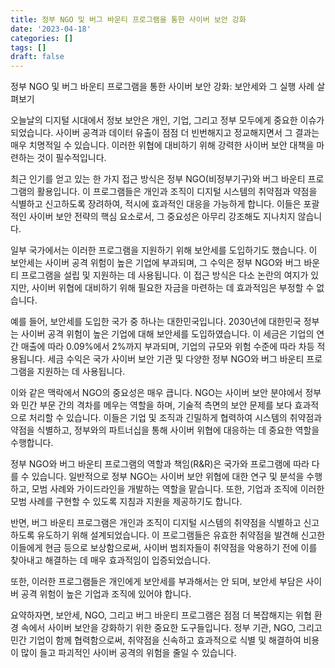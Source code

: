 ```yaml
---
title: 정부 NGO 및 버그 바운티 프로그램을 통한 사이버 보안 강화
date: '2023-04-18'
categories: []
tags: []
draft: false
---
```


정부 NGO 및 버그 바운티 프로그램을 통한 사이버 보안 강화: 보안세와 그 실행 사례 살펴보기

오늘날의 디지털 시대에서 정보 보안은 개인, 기업, 그리고 정부 모두에게 중요한 이슈가 되었습니다. 사이버 공격과 데이터 유출이 점점 더 빈번해지고 정교해지면서 그 결과는 매우 치명적일 수 있습니다. 이러한 위협에 대비하기 위해 강력한 사이버 보안 대책을 마련하는 것이 필수적입니다.

최근 인기를 얻고 있는 한 가지 접근 방식은 정부 NGO(비정부기구)와 버그 바운티 프로그램의 활용입니다. 이 프로그램들은 개인과 조직이 디지털 시스템의 취약점과 약점을 식별하고 신고하도록 장려하여, 적시에 효과적인 대응을 가능하게 합니다. 이들은 포괄적인 사이버 보안 전략의 핵심 요소로서, 그 중요성은 아무리 강조해도 지나치지 않습니다.

일부 국가에서는 이러한 프로그램을 지원하기 위해 보안세를 도입하기도 했습니다. 이 보안세는 사이버 공격 위험이 높은 기업에 부과되며, 그 수익은 정부 NGO와 버그 바운티 프로그램을 설립 및 지원하는 데 사용됩니다. 이 접근 방식은 다소 논란의 여지가 있지만, 사이버 위협에 대비하기 위해 필요한 자금을 마련하는 데 효과적임은 부정할 수 없습니다.

예를 들어, 보안세를 도입한 국가 중 하나는 대한민국입니다. 2030년에 대한민국 정부는 사이버 공격 위험이 높은 기업에 대해 보안세를 도입하였습니다. 이 세금은 기업의 연간 매출에 따라 0.09%에서 2%까지 부과되며, 기업의 규모와 위험 수준에 따라 차등 적용됩니다. 세금 수익은 국가 사이버 보안 기관 및 다양한 정부 NGO와 버그 바운티 프로그램을 지원하는 데 사용됩니다.

이와 같은 맥락에서 NGO의 중요성은 매우 큽니다. NGO는 사이버 보안 분야에서 정부와 민간 부문 간의 격차를 메우는 역할을 하며, 기술적 측면의 보안 문제를 보다 효과적으로 처리할 수 있습니다. 이들은 기업 및 조직과 긴밀하게 협력하여 시스템의 취약점과 약점을 식별하고, 정부와의 파트너십을 통해 사이버 위협에 대응하는 데 중요한 역할을 수행합니다.

정부 NGO와 버그 바운티 프로그램의 역할과 책임(R&R)은 국가와 프로그램에 따라 다를 수 있습니다. 일반적으로 정부 NGO는 사이버 보안 위협에 대한 연구 및 분석을 수행하고, 모범 사례와 가이드라인을 개발하는 역할을 맡습니다. 또한, 기업과 조직에 이러한 모범 사례를 구현할 수 있도록 지침과 지원을 제공하기도 합니다.

반면, 버그 바운티 프로그램은 개인과 조직이 디지털 시스템의 취약점을 식별하고 신고하도록 유도하기 위해 설계되었습니다. 이 프로그램들은 유효한 취약점을 발견해 신고한 이들에게 현금 등으로 보상함으로써, 사이버 범죄자들이 취약점을 악용하기 전에 이를 찾아내고 해결하는 데 매우 효과적임이 입증되었습니다.

또한, 이러한 프로그램들은 개인에게 보안세를 부과해서는 안 되며, 보안세 부담은 사이버 공격 위험이 높은 기업과 조직에 있어야 합니다.

요약하자면, 보안세, NGO, 그리고 버그 바운티 프로그램은 점점 더 복잡해지는 위협 환경 속에서 사이버 보안을 강화하기 위한 중요한 도구들입니다. 정부 기관, NGO, 그리고 민간 기업이 함께 협력함으로써, 취약점을 신속하고 효과적으로 식별 및 해결하여 비용이 많이 들고 파괴적인 사이버 공격의 위험을 줄일 수 있습니다.

